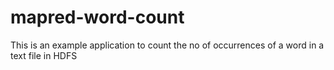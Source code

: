 # mapred-word-count
This is an example application to count the no of occurrences of a word in a text file in HDFS 
